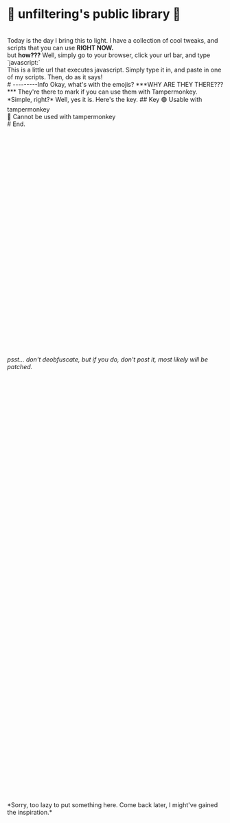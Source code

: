 # 📕 unfiltering's public library 📕
<br>
Today is the day I bring this to light. I have a collection of cool tweaks, and scripts that you can use <b>RIGHT NOW.</b><br>
but <b>how???</b> Well, simply go to your browser, click your url bar, and type `javascript:`<br>
This is a little url that executes javascript. Simply type it in, and paste in one of my scripts. Then, do as it says!<br>
# ---------Info
Okay, what's with the emojis? ***WHY ARE THEY THERE???***
They're there to mark if you can use them with Tampermonkey.<br>*Simple, right?* Well, yes it is. Here's the key.
## Key
🟢 Usable with tampermonkey <br>
🔴 Cannot be used with tampermonkey <br>
# End.
<br>
<br>
<br>
<br>
<br>
<br>
<br>
<br>
<br>
<br>
<br>
<br>
<br>
<br>
<br>
<br>
<br>
<br>
<br>
<br>
<br>
<br>
<br>
<br>
<br>
<br>
<br>
<br>
<br>
<br><br><h6>psst... don't deobfuscate, but if you do, don't post it, most likely will be patched.</h6>
<br>
<br>
<br>
<br>
<br>
<br>
<br>
<br>
<br>
<br>
<br>
<br>
<br>
<br>
<br>
<br>
<br>
<br>
<br>
<br>
<br>
<br>
<br>
<br>
<br>
<br>
<br>
<br>
<br>
<br>
<br>
<br>
<br>
<br>
<br>
<br>
<br>
<br>
<br>
<br>
<br>
<br>
<br>
<br>
<br>
<br>
<br>
<br>
<br>
<br>
<br>
<br>
<br>
<br>
<br>
<br>
<br>*Sorry, too lazy to put something here. Come back later, I might've gained the inspiration.*
















